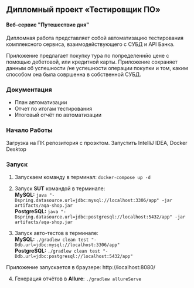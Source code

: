 ## Дипломный проект «Тестировщик ПО»   

#### Веб-сервис "Путешествие дня"
Дипломная работа представляет собой автоматизацию тестирования комплексного сервиса, взаимодействующего с СУБД и API Банка.

Приложение предлагает покупку тура по попределеннйо цене с помощью дебетовой, или кредитной карты. Приложение сохраняет данным об успешности /не успешности операции покупки и том, каким способом она была совршенна в собственной СУБД.

### Документация
* План автоматизации
* Отчет по итогам тестирования
* Итоговый отчёт по автоматизации

### Начало Работы
Загрузка на ПК репозитория с проэктом. Запустить IntelliJ IDEA, Docker Desktop 


### Запуск
1. Запускаем команду в терминал: `docker-compose up -d`

2. Запуск <strong>SUT</strong> командой в терминале:   
<strong>MySQL:</strong>  `java "-Dspring.datasource.url=jdbc:mysql://localhost:3306/app" -jar artifacts/aqa-shop.jar`   
<strong>PostgreSQL:</strong>   `java "-Dspring.datasource.url=jdbc:postgresql://localhost:5432/app" -jar artifacts/aqa-shop.jar`

3. Запуск авто-тестов в терминале:   
<strong>MySQL:</strong>   `./gradlew clean test "-Ddb.url=jdbc:mysql://localhost:3306/app"`   
<strong>PostgreSQL:</strong>   `./gradlew clean test "-Ddb.url=jdbc:postgresql://localhost:5432/app"`   

Приложение запускается в браузере: http://localhost:8080/

4. Генерация отчётов в <strong>Allure</strong>: `./gradlew allureServe`
